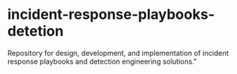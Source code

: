 # incident-response-playbooks-detetion
Repository for design, development, and implementation of incident response playbooks and detection engineering solutions."
